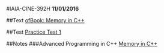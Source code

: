 #IAIA-CINE-392H
**11/01/2016**

##Text
[ofBook: Memory in C++](http://openframeworks.cc/ofBook/chapters/memory.html)  

##Test
[Practice Test 1](https://goo.gl/bPy5KT)  

##Notes 
###Advanced Programming in C++
[Memory in C++](https://goo.gl/pY9rbz)
